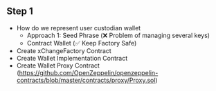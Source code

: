## Step 1

- How do we represent user custodian wallet
  - Approach 1: Seed Phrase (❌ Problem of managing several keys)
  - Contract Wallet (✅ Keep Factory Safe)
- Create xChangeFactory Contract
- Create Wallet Implementation Contract
- Create Wallet Proxy Contract (https://github.com/OpenZeppelin/openzeppelin-contracts/blob/master/contracts/proxy/Proxy.sol)
